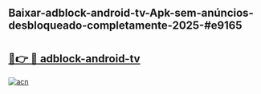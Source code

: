 ## Baixar-adblock-android-tv-Apk-sem-anúncios-desbloqueado-completamente-2025-#e9165

# <h2><a href="https://ainizakaria.my?title=adblock-android-tv&ref=22M">🔗👉 🔴 adblock-android-tv</a></h2>

[![acn](https://github.com/user-attachments/assets/0f9c940e-d8b0-45ae-aac7-cd30a18b3e1c)](https://ainizakaria.my?title=adblock-android-tv&ref=22M)


